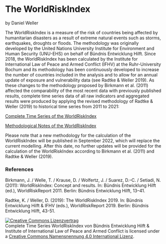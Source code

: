 # The WorldRiskIndex
by Daniel Weller

The WorldRiskIndex is a measure of the risk of countries being affected by humanitarian disasters as a result of extreme natural events such as storms, earthquakes, droughts or floods. The methodology was originally developed by the United Nations University Institute for Environment and Human Security (UNU-EHS) on behalf of Bündnis Entwicklung Hilft. Since 2018, the WorldRiskIndex has been calculated by the Institute for International Law of Peace and Armed Conflict (IFHV) at the Ruhr-University Bochum and its methodology has been continuously developed to increase the number of countries included in the analysis and to allow for an annual update of exposure and vulnerability data (see Radtke & Weller 2019). As these changes to the methodology proposed by Birkmann et al. (2011) affected the comparability of the most recent data with previously published results, complete time series data of all raw indicators and aggregated results were produced by applying the revised methodology of Radtke & Weller (2019) to historical time series from 2011 to 2021:

[Complete Time Series of the WorldRiskIndex](https://github.com/daweller/WorldRiskIndex/raw/main/Material/Complete%20Time%20Series%20WorldRiskIndex.xlsx)

[Methodological Notes of the WorldRiskIndex](https://github.com/daweller/WorldRiskIndex/raw/main/Material/Methodological%20Notes%20WorldRiskIndex.pdf)

Please note that a new methodology for the calculation of the WorldRiskIndex will be published in September 2022, which will replace the current modelling. After this date, no further updates will be provided for the calculation of the WorldRiskIndex according to Birkmann et al. (2011) and Radtke & Weller (2019).

### References
Birkmann, J. / Welle, T. / Krause, D. / Wolfertz, J. / Suarez, D.–C. / Setiadi, N. (2011): WorldRiskIndex: Concept and results. In: Bündnis Entwicklung Hilft (ed.), WorldRiskReport 2011. Berlin: Bündnis Entwicklung Hilft, 13–41.

Radtke, K. / Weller, D. (2019): The WorldRiskIndex 2019. In: Bündnis Entwicklung Hilft & IFHV (eds.), WorldRiskReport 2019. Berlin: Bündnis Entwicklung Hilft, 43-51.


<a rel="license" href="http://creativecommons.org/licenses/by/4.0/"><img alt="Creative Commons Lizenzvertrag" style="border-width:0" src="https://i.creativecommons.org/l/by/4.0/88x31.png" /></a><br /><span xmlns:dct="http://purl.org/dc/terms/" href="http://purl.org/dc/dcmitype/Dataset" property="dct:title" rel="dct:type">Complete Time Series WorldRiskIndex</span> von <span xmlns:cc="http://creativecommons.org/ns#" property="cc:attributionName">Bündnis Entwicklung Hilft & Institute of International Law of Peace and Armed Conflict</span> is licensed under a <a rel="license" href="http://creativecommons.org/licenses/by/4.0/">Creative Commons Namensnennung 4.0 International Lizenz</a>.